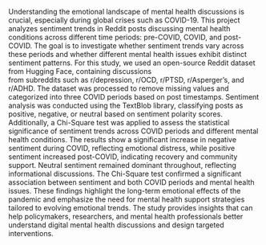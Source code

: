 Understanding the emotional landscape of mental health discussions is crucial, especially during global crises such as COVID-19. This project analyzes sentiment trends in Reddit posts discussing mental health conditions across different time periods: pre-COVID, COVID, and post-COVID. The goal is to investigate whether sentiment trends vary across these periods and whether different mental health issues exhibit distinct sentiment patterns. 
      For this study, we used an open-source Reddit dataset from Hugging Face, containing discussions      
from subreddits such as r/depression, r/OCD, r/PTSD, r/Asperger’s, and r/ADHD. The dataset was processed to remove missing values and categorized into three COVID periods based on post timestamps. Sentiment analysis was conducted using the TextBlob library, classifying posts as positive, negative, or neutral based on sentiment polarity scores. Additionally, a Chi-Square test was applied to assess the statistical significance of sentiment trends across COVID periods and different mental health conditions. The results show a significant increase in negative sentiment during COVID, reflecting emotional distress, while positive sentiment increased post-COVID, indicating recovery and community support. Neutral sentiment remained dominant throughout, reflecting informational discussions. The Chi-Square test confirmed a significant association between sentiment and both COVID periods and mental health issues.  These findings highlight the long-term emotional effects of the pandemic and emphasize the need for mental health support strategies tailored to evolving emotional trends. The study provides insights that can help policymakers, researchers, and mental health professionals better understand digital mental health discussions and design targeted interventions.  

